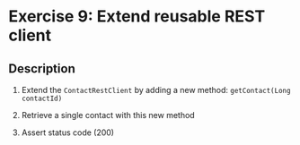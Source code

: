 # Exercise 9: Extend reusable REST client

## Description
1. Extend the `ContactRestClient` by adding a new method: `getContact(Long contactId)`

2. Retrieve a single contact with this new method

3. Assert status code (200)
